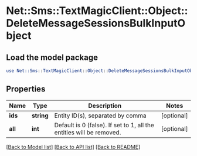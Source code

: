 # Net::Sms::TextMagicClient::Object::DeleteMessageSessionsBulkInputObject

## Load the model package
```perl
use Net::Sms::TextMagicClient::Object::DeleteMessageSessionsBulkInputObject;
```

## Properties
Name | Type | Description | Notes
------------ | ------------- | ------------- | -------------
**ids** | **string** | Entity ID(s), separated by comma | [optional] 
**all** | **int** | Default is 0 (false). If set to 1, all the entities will be removed. | [optional] 

[[Back to Model list]](../README.md#documentation-for-models) [[Back to API list]](../README.md#documentation-for-api-endpoints) [[Back to README]](../README.md)


